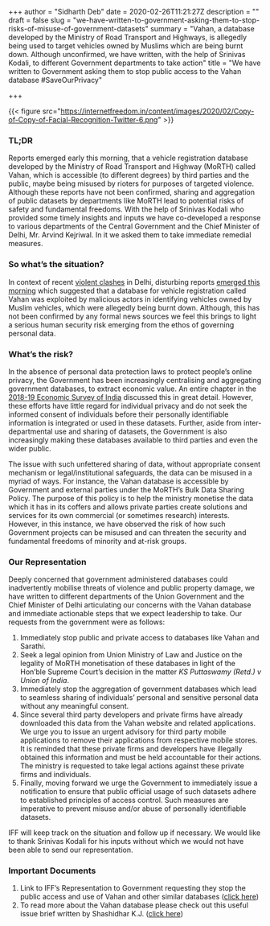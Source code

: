 +++
author = "Sidharth Deb"
date = 2020-02-26T11:21:27Z
description = ""
draft = false
slug = "we-have-written-to-government-asking-them-to-stop-risks-of-misuse-of-government-datasets"
summary = "Vahan, a database developed by the Ministry of Road Transport and Highways, is allegedly being used to target vehicles owned by Muslims which are being burnt down. Although unconfirmed, we have written, with the help of Srinivas Kodali, to different Government departments to take action"
title = "We have written to Government asking them to stop public access to the Vahan database #SaveOurPrivacy"

+++


{{< figure src="https://internetfreedom.in/content/images/2020/02/Copy-of-Copy-of-Facial-Recognition-Twitter-6.png" >}}

### TL;DR

Reports emerged early this morning, that a vehicle registration database developed by the Ministry of Road Transport and Highway (MoRTH) called Vahan, which is accessible (to different degrees) by third parties and the public, maybe being misused by rioters for purposes of targeted violence. Although these reports have not been confirmed,   sharing and aggregation of public datasets by departments like MoRTH lead to potential risks of safety and fundamental freedoms. With the help of Srinivas Kodali who provided some timely insights and inputs we have co-developed a response to various departments of the Central Government and the Chief Minister of Delhi, Mr. Arvind Kejriwal. In it we asked them to take immediate remedial measures.

### So what’s the situation?

In context of recent [violent clashes](https://www.thehindu.com/news/national/violence-continues-in-delhi-for-third-day-several-dead/article30916226.ece) in Delhi, disturbing reports [emerged this morning](https://twitter.com/prasanna_s/status/1232517145088622592) which suggested that a database for vehicle registration called Vahan was exploited by malicious actors in identifying vehicles owned by Muslim vehicles, which were allegedly being burnt down. Although, this has not been confirmed by any formal news sources we feel this brings to light a serious human security risk emerging from the ethos of governing personal data.

### What’s the risk?

In the absence of personal data protection laws to protect people’s online privacy, the Government has been increasingly centralising and aggregating government databases, to extract economic value. An entire chapter in the [2018-19 Economic Survey of India](https://www.indiabudget.gov.in/budget2019-20/economicsurvey/doc/vol1chapter/echap04_vol1.pdf) discussed this in great detail. However, these efforts have little regard for individual privacy and do not seek the informed consent of individuals before their personally identifiable information is integrated or used in these datasets. Further, aside from inter-departmental use and sharing of datasets, the Government is also increasingly making these databases available to third parties and even the wider public.

The issue with such unfettered sharing of data, without appropriate consent mechanism or legal/institutional safeguards, the data can be misused in a myriad of ways. For instance, the Vahan database is accessible by Government and external parties under the MoRTH’s Bulk Data Sharing Policy. The purpose of this policy is to help the ministry monetise the data which it has in its coffers and allows private parties create solutions and services for its own commercial (or sometimes research) interests. However, in this instance, we have observed the risk of how such Government projects can be misused and can threaten the security and fundamental freedoms of minority and at-risk groups.

### Our Representation

Deeply concerned that government administered databases could inadvertently mobilise threats of violence and public property damage, we have written to different departments of the Union Government and the Chief Minister of Delhi articulating our concerns with the Vahan database and immediate actionable steps that we expect leadership to take. Our requests from the government were as follows:

1. Immediately stop public and private access to databases like Vahan and Sarathi.
2. Seek a legal opinion from Union Ministry of Law and Justice on the legality of MoRTH monetisation of these databases in light of the Hon’ble Supreme Court’s decision in the matter _KS Puttaswamy (Retd.) v Union of India_.
3. Immediately stop the aggregation of government databases which lead to seamless sharing of individuals’ personal and sensitive personal data without any meaningful consent.
4. Since several third party developers and private firms have already downloaded this data from the Vahan website and related applications. We urge you to issue an urgent advisory for third party mobile applications to remove their applications from respective mobile stores.  It is reminded that these private firms and developers have illegally obtained this information and must be held accountable for their actions. The ministry is requested to take legal actions against these private firms and individuals.
5. Finally, moving forward we urge the Government to immediately issue a notification to ensure that public official usage of such datasets adhere to established principles of access control. Such measures are imperative to prevent misuse and/or abuse of personally identifiable datasets.

IFF will keep track on the situation and follow up if necessary. We would like to thank Srinivas Kodali for his inputs without which we would not have been able to send our representation.

### **Important Documents**

1. Link to IFF’s Representation to Government requesting they stop the public access and use of Vahan and other similar databases ([click here](https://drive.google.com/file/d/1VsCBmUqTP0fsN8frC-YWAcGGK889g--R/view?usp=sharing))
2. To read more about the Vahan database please check out this useful issue brief written by Shashidhar K.J. ([click here](https://www.orfonline.org/wp-content/uploads/2019/12/ORF_IssueBrief_332_DataSharing.pdf))

